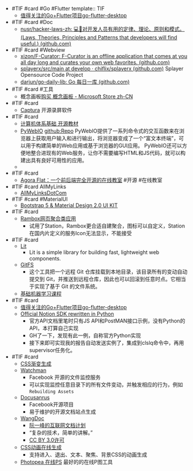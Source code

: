 - #TIF #card #Go #Flutter
  template:: TIF
	- [值得关注的Go+Flutter项目go-flutter-desktop](https://github.com/go-flutter-desktop)
- #TIF #card #Doc
	- [nusr/hacker-laws-zh: 💻📖对开发人员有用的定律、理论、原则和模式。(Laws, Theories, Principles and Patterns that developers will find useful.) (github.com)](https://github.com/nusr/hacker-laws-zh)
- #TIF #card #Webview
	- [xizon/F-Curator: F-Curator is an offline application that comes at you all day long and curates your own web favorites. (github.com)](https://github.com/xizon/F-Curator)
	- [splayerx/src/main at develop · chiflix/splayerx (github.com)](https://github.com/chiflix/splayerx) Splayer Opensource Code Project
	- [darjun/go-daily-lib: Go 每日一库 (github.com)](https://github.com/darjun/go-daily-lib)
- #TIF #card #工具
	- 概念画板[购买 概念画板 - Microsoft Store zh-CN](https://www.microsoft.com/zh-cn/p/%E6%A6%82%E5%BF%B5%E7%94%BB%E6%9D%BF/9ngqm8fph9wq?activetab=pivot:overviewtab)
- #TIF #card
	- [Captura](https://mathewsachin.github.io/Captura/) 开源录屏软件
- #TIF #card
	- [计算机体系基础 开源教材](https://github.com/foxsen/archbase)
	- [PyWebIO](https://pywebio.readthedocs.io/zh_CN/latest/index.html) [github:Repo](https://github.com/pywebio/PyWebIO) PyWebIO提供了一系列命令式的交互函数来在浏览器上获取用户输入和进行输出，将浏览器变成了一个“富文本终端”，可以用于构建简单的Web应用或基于浏览器的GUI应用。 PyWebIO还可以方便地整合进现有的Web服务，让你不需要编写HTML和JS代码，就可以构建出具有良好可用性的应用。
	-
- #TIF #card
	- [Agora Flat：一个前后端完全开源的在线教室](https://github.com/netless-io) #开源 #在线教室
- #TIF #card AllMyLinks
	- [AllMyLinksDotCom](https://allmylinks.com/lovelacelee)
- #TIF #card #MaterialUI
	- [Bootstrap 5 & Material Design 2.0 UI KIT](https://github.com/mdbootstrap/mdb-ui-kit)
- #TIF #card
	- [Rambox网页聚合类应用](https://github.com/ramboxapp/community-edition)
	    * 试用了Station，Rambox更合适自建聚合，图标可以自定义，Station在国内片定义的服务Icon无法显示，不能接受
- #TIF #card
	- [Lit](https://lit.dev/docs/) 
	    * Lit is a simple library for building fast, lightweight web components.
	- [GitFS](https://www.presslabs.com/docs/code/gitfs/) 
	    * 这个工具把一个远程 Git 仓库挂载到本地目录，该目录所有的变动自动提交到 Git，并推送到远程仓库，因此也可以回滚到任意时点。它相当于实现了基于 Git 的文件系统。
	- [基础机器学习课程](http://smlbook.org/)
- #TIF #card
	- [值得关注的Go+Flutter项目go-flutter-desktop](https://github.com/go-flutter-desktop)
	- [Official Notion SDK rewritten in Python](https://github.com/ramnes/notion-sdk-py) 
	    * 官方API文档里笔时只有JS API和PostMAN接口示例，没有Python的API，本打算自己实现
	    * GH了一下，发现有此一例，自称官方Python实现
	    * 接下来即可实现我的报告自动发送实例了，集成到clslq命令中，再用supervisor任务化。
- #TIF #card
	- [CSS渐变生成](https://cssgradient.io/)
	- [Watchman](https://github.com/facebook/watchman)
	    * Facebook 开源的文件监控服务
	    * 可以实现监控任意目录下的所有文件变动，并触发相应的行为，例如`Rebuilding Assets`
	- [Docusanrus](https://github.com/facebook/docusaurus)
	    * Facebook开源项目
	    * 易于维护的开源文档站点生成
	- [WangDoc](https://github.com/wangdoc)
	    * [阮一峰的互联网文档计划](https://wangdoc.com/)
	    * “复杂的技术，简单的讲解。”
	    * [CC BY 3.0许可](https://creativecommons.org/about/cclicenses/)
	- [CSS动画在线生成](https://animista.net/play/basic)
	    * 支持进入、退出、文本、聚焦、背景CSS的动画生成
	- [Photopea 在线PS](https://www.photopea.com/) 最好的的在线P图工具